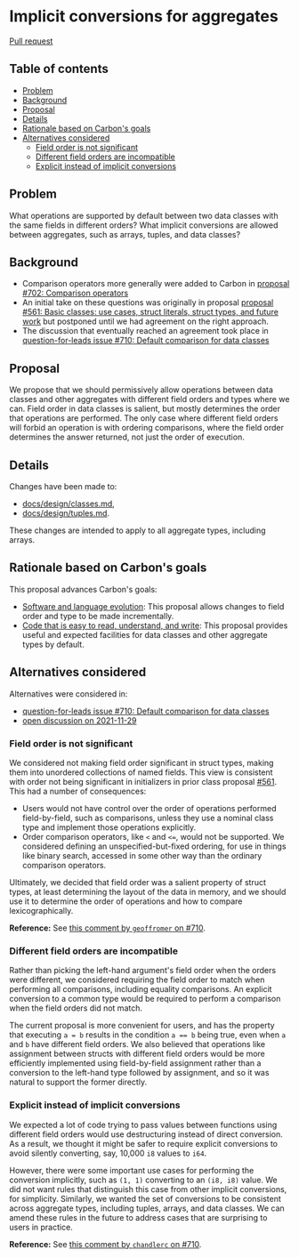# Implicit conversions for aggregates

<!--
Part of the Carbon Language project, under the Apache License v2.0 with LLVM
Exceptions. See /LICENSE for license information.
SPDX-License-Identifier: Apache-2.0 WITH LLVM-exception
-->

[Pull request](https://github.com/carbon-language/carbon-lang/pull/981)

<!-- toc -->

## Table of contents

-   [Problem](#problem)
-   [Background](#background)
-   [Proposal](#proposal)
-   [Details](#details)
-   [Rationale based on Carbon's goals](#rationale-based-on-carbons-goals)
-   [Alternatives considered](#alternatives-considered)
    -   [Field order is not significant](#field-order-is-not-significant)
    -   [Different field orders are incompatible](#different-field-orders-are-incompatible)
    -   [Explicit instead of implicit conversions](#explicit-instead-of-implicit-conversions)

<!-- tocstop -->

## Problem

What operations are supported by default between two data classes with the same
fields in different orders? What implicit conversions are allowed between
aggregates, such as arrays, tuples, and data classes?

## Background

-   Comparison operators more generally were added to Carbon in
    [proposal #702: Comparison operators](https://github.com/carbon-language/carbon-lang/pull/702)
-   An initial take on these questions was originally in proposal
    [proposal #561: Basic classes: use cases, struct literals, struct types, and future work](https://github.com/carbon-language/carbon-lang/pull/561)
    but postponed until we had agreement on the right approach.
-   The discussion that eventually reached an agreement took place in
    [question-for-leads issue #710: Default comparison for data classes](https://github.com/carbon-language/carbon-lang/issues/710)

## Proposal

We propose that we should permissively allow operations between data classes and
other aggregates with different field orders and types where we can. Field order
in data classes is salient, but mostly determines the order that operations are
performed. The only case where different field orders will forbid an operation
is with ordering comparisons, where the field order determines the answer
returned, not just the order of execution.

## Details

Changes have been made to:

-   [docs/design/classes.md](/docs/design/classes.md),
-   [docs/design/tuples.md](/docs/design/tuples.md).

These changes are intended to apply to all aggregate types, including arrays.

## Rationale based on Carbon's goals

This proposal advances Carbon's goals:

-   [Software and language evolution](/docs/project/goals.md#software-and-language-evolution):
    This proposal allows changes to field order and type to be made
    incrementally.
-   [Code that is easy to read, understand, and write](/docs/project/goals.md#code-that-is-easy-to-read-understand-and-write):
    This proposal provides useful and expected facilities for data classes and
    other aggregate types by default.

## Alternatives considered

Alternatives were considered in:

-   [question-for-leads issue #710: Default comparison for data classes](https://github.com/carbon-language/carbon-lang/issues/710)
-   [open discussion on 2021-11-29](https://docs.google.com/document/d/1YhwNKLxQsWf8NPVaRm9PvgPmSM3PIK_KlD1gpNuUfwY/edit#heading=h.6komy889g3hc)

### Field order is not significant

We considered not making field order significant in struct types, making them
into unordered collections of named fields. This view is consistent with order
not being significant in initializers in prior class proposal
[#561](https://github.com/carbon-language/carbon-lang/pull/561). This had a
number of consequences:

-   Users would not have control over the order of operations performed
    field-by-field, such as comparisons, unless they use a nominal class type
    and implement those operations explicitly.
-   Order comparison operators, like `<` and `<=`, would not be supported. We
    considered defining an unspecified-but-fixed ordering, for use in things
    like binary search, accessed in some other way than the ordinary comparison
    operators.

Ultimately, we decided that field order was a salient property of struct types,
at least determining the layout of the data in memory, and we should use it to
determine the order of operations and how to compare lexicographically.

**Reference:** See
[this comment by `geoffromer` on #710](https://github.com/carbon-language/carbon-lang/issues/710#issuecomment-893866801).

### Different field orders are incompatible

Rather than picking the left-hand argument's field order when the orders were
different, we considered requiring the field order to match when performing all
comparisons, including equality comparisons. An explicit conversion to a common
type would be required to perform a comparison when the field orders did not
match.

The current proposal is more convenient for users, and has the property that
executing `a = b` results in the condition `a == b` being true, even when `a`
and `b` have different field orders. We also believed that operations like
assignment between structs with different field orders would be more efficiently
implemented using field-by-field assignment rather than a conversion to the
left-hand type followed by assignment, and so it was natural to support the
former directly.

### Explicit instead of implicit conversions

We expected a lot of code trying to pass values between functions using
different field orders would use destructuring instead of direct conversion. As
a result, we thought it might be safer to require explicit conversions to avoid
silently converting, say, 10,000 `i8` values to `i64`.

However, there were some important use cases for performing the conversion
implicitly, such as `(1, 1)` converting to an `(i8, i8)` value. We did not want
rules that distinguish this case from other implicit conversions, for
simplicity. Similarly, we wanted the set of conversions to be consistent across
aggregate types, including tuples, arrays, and data classes. We can amend these
rules in the future to address cases that are surprising to users in practice.

**Reference:** See
[this comment by `chandlerc` on #710](https://github.com/carbon-language/carbon-lang/issues/710#issuecomment-983579560).
